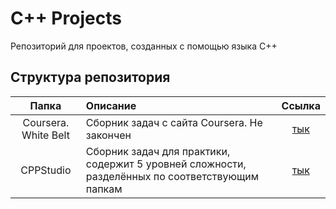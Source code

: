 # C++ Projects
Репозиторий для проектов, созданных с помощью языка С++

## Структура репозитория
|Папка|Описание|Ссылка|
|:-------------:|:------------------|:-----:|
|Coursera. White Belt|Сборник задач с сайта Coursera. Не закончен|[тык](https://www.coursera.org/)|
|CPPStudio|Сборник задач для практики, содержит 5 уровней сложности, разделённых по соответствующим папкам|[тык](https://github.com/DanielPetrow/C_Plus_Plus_Projects/tree/main/CPPStudio)|
